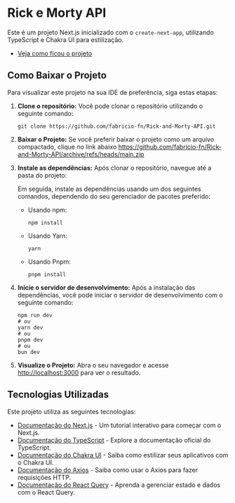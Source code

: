 # Rick e Morty API

Este é um projeto Next.js inicializado com o `create-next-app`, utilizando TypeScript e Chakra UI para estilização.

- [Veja como ficou o projeto](https://rick-and-morty-api-brown.vercel.app/)

## Como Baixar o Projeto

Para visualizar este projeto na sua IDE de preferência, siga estas etapas:

1. **Clone o repositório:** Você pode clonar o repositório utilizando o seguinte comando:

    ```
    git clone https://github.com/fabricio-fn/Rick-and-Morty-API.git
    ```

2. **Baixar o Projeto:** Se você preferir baixar o projeto como um arquivo compactado, clique no link abaixo
https://github.com/fabricio-fn/Rick-and-Morty-API/archive/refs/heads/main.zip

3. **Instale as dependências:** Após clonar o repositório, navegue até a pasta do projeto:

   Em seguida, instale as dependências usando um dos seguintes comandos, dependendo do seu gerenciador de pacotes preferido:

   - Usando npm:

     ```
     npm install
     ```

   - Usando Yarn:

     ```
     yarn
     ```

   - Usando Pnpm:

     ```
     pnpm install
     ```

4. **Inicie o servidor de desenvolvimento:** Após a instalação das dependências, você pode iniciar o servidor de desenvolvimento com o seguinte comando:

    ```
    npm run dev
    # ou
    yarn dev
    # ou
    pnpm dev
    # ou
    bun dev
    ```

5. **Visualize o Projeto:** Abra o seu navegador e acesse [http://localhost:3000](http://localhost:3000) para ver o resultado.

## Tecnologias Utilizadas

Este projeto utiliza as seguintes tecnologias:

- [Documentação do Next.js](https://nextjs.org/learn) - Um tutorial interativo para começar com o Next.js.
- [Documentação do TypeScript](https://www.typescriptlang.org/docs) - Explore a documentação oficial do TypeScript.
- [Documentação do Chakra UI](https://chakra-ui.com/docs/getting-started) - Saiba como estilizar seus aplicativos com o Chakra UI.
- [Documentação do Axios](https://axios-http.com/docs/intro) - Saiba como usar o Axios para fazer requisições HTTP.
- [Documentação do React Query](https://react-query.tanstack.com/guides/query-keys) - Aprenda a gerenciar estado e dados com o React Query.